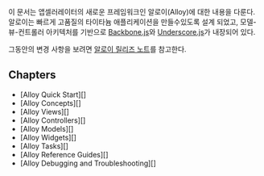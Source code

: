 이 문서는 앱셀러레이터의 새로운 프레임워크인 알로이(Alloy)에 대한 내용을 다룬다. 알로이는 빠르게 고품질의 타이타늄 애플리케이션을 만들수있도록 설계 되었고, 모델-뷰-컨트롤러 아키텍처를 기반으로 [Backbone.js][1]와 [Underscore.js][2]가 내장되어 있다. 

그동안의 변경 사항을 보려면 [알로이 릴리즈 노트][3]를 참고한다. 

## Chapters

 - [Alloy Quick Start][]
 - [Alloy Concepts][]
 - [Alloy Views][]
 - [Alloy Controllers][]
 - [Alloy Models][]
 - [Alloy Widgets][]
 - [Alloy Tasks][]
 - [Alloy Reference Guides][]
 - [Alloy Debugging and Troubleshooting][]

[1]: http://backbonejs.org
[2]: http://underscorejs.org
[3]: https://github.com/appcelerator/alloy/blob/master/CHANGELOG.md

